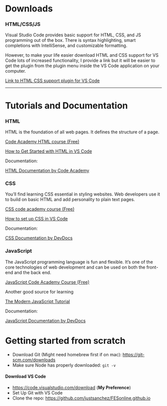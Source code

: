 # Downloads

### HTML/CSS/JS

Visual Studio Code provides basic support for HTML, CSS, and JS programming out of the box. There is syntax highlighting, smart completions with IntelliSense, and customizable formatting.

However, to make your life easier download HTML and CSS support for VS Code lots of increased functionality, I provide a link but it will be easier to get the plugin from the plugin menu inside the VS Code application on your computer.

[Link to HTML CSS support plugin for VS Code](https://marketplace.visualstudio.com/items?itemName=ecmel.vscode-html-css)

***

# Tutorials and Documentation

### HTML

HTML is the foundation of all web pages. It defines the structure of a page.

[Code Academy HTML course (Free)](https://www.codecademy.com/learn/learn-html)

[How to Get Started with HTML in VS Code](https://code.visualstudio.com/docs/languages/html)

Documentation:

[HTML Documentation by Code Academy](https://www.codecademy.com/resources/docs/html)

### CSS

You’ll find learning CSS essential in styling websites. Web developers use it to build on basic HTML and add personality to plain text pages.

[CSS code academy course (Free)](https://www.codecademy.com/learn/learn-css)

[How to set up CSS in VS Code](https://code.visualstudio.com/docs/languages/css)

Documentation:

[CSS Documentation by DevDocs](https://devdocs.io/css/)

### JavaScript

The JavaScript programming language is fun and flexible. It’s one of the core technologies of web development and can be used on both the front-end and the back end.

[JavaScript Code Academy Course (Free)](https://www.codecademy.com/learn/learn-intermediate-javascript)

Another good source for learning

[The Modern JavaScript Tutorial](https://javascript.info/)

Documentation:

[JavaScript Documentation by DevDocs](https://devdocs.io/javascript/)


# Getting started from scratch
* Download Git (Might need homebrew first if on mac): https://git-scm.com/downloads
* Make sure Node has properly downloaded:
```git -v```
#### Download VS Code
- https://code.visualstudio.com/download (**My Preference**)
- Set Up Git with VS Code
- Clone the repo: https://github.com/justsanchez/FESonline.github.io



